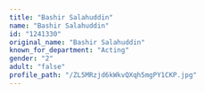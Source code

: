 ```yaml
---
title: "Bashir Salahuddin"
name: "Bashir Salahuddin"
id: "1241330"
original_name: "Bashir Salahuddin"
known_for_department: "Acting"
gender: "2"
adult: "false"
profile_path: "/ZL5MRzjd6kWkvQXqh5mgPY1CKP.jpg"
---
```

